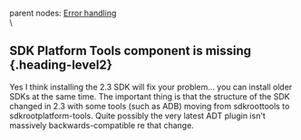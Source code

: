parent nodes: [Error handling](Error%20handling.html)\
\

SDK Platform Tools component is missing {.heading-level2}
---------------------------------------

Yes I think installing the 2.3 SDK will fix your problem... you can
install older SDKs at the same time. The important thing is that the
structure of the SDK changed in 2.3 with some tools (such as ADB) moving
from sdkroottools to sdkrootplatform-tools. Quite possibly the very
latest ADT plugin isn't massively backwards-compatible re that change.
